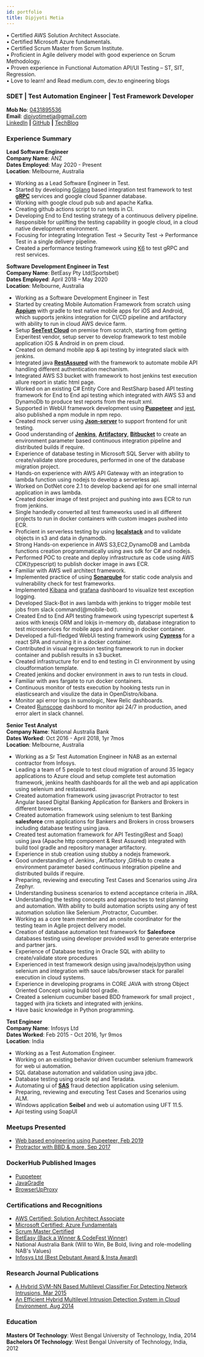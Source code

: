 ```yaml
---
id: portfolio
title: Dipjyoti Metia
---
```


• Certified AWS Solution Architect Associate.   
• Certified Microsoft Azure fundamentals.   
• Certified Scrum Master from Scrum Institute.   
• Proficient in Agile delivery model with good experience on Scrum Methodology.   
• Proven experience in Functional Automation API/UI Testing – ST, SIT, Regression.  
• Love to learn! and Read medium.com, dev.to engineering blogs

### **SDET | Test Automation Engineer | Test Framework Developer**

**Mob No**: [0431895536](tel:0431895536)  
**Email**: [dipjyotimetia@gmail.com](mailto:dipjyotimetia@gmail.com)  
[LinkedIn](https://www.linkedin.com/in/dipjyotimetia/) **|**
[GitHub](https://github.com/dipjyotimetia) **|**
[TechBlog](https://medium.com/@dipjyotimetia) 

### **Experience Summary**

**Lead Software Engineer**  
**Company Name**: ANZ  
**Dates Employed**: May 2020 - Present  
**Location**: Melbourne, Australia  
- Working as a Lead Software Engineer in Test.
- Started by developing [Golang](https://golang.org/) based integration test framework to test [**gRPC**](https://grpc.io/) services and google cloud Spanner database.
- Working with google cloud pub sub and apache Kafka.
- Creating github actions script to run tests in CI.
- Developing End to End testing strategy of a continuous delivery pipeline.
- Responsible for uplifting the testing capability in google cloud, in a cloud native development environment.
- Focusing for integrating Integration Test -> Security Test -> Performance Test in a single delivery pipeline.
- Created a performance testing framework using [K6](https://k6.io/) to test gRPC and rest services.

**Software Development Engineer in Test**  
**Company Name**: BetEasy Pty Ltd(Sportsbet)  
**Dates Employed**: April 2018 – May 2020  
**Location**: Melbourne, Australia  
- Working as a Software Development Engineer in Test
- Started by creating Mobile Automation Framework from scratch using [**Appium**](https://appium.io/) with gradle to test native mobile apps for iOS and Android, which supports jenkins integration for CI/CD pipeline and artifactory with ability to run in cloud AWS device farm.
- Setup [**SeeTest Cloud**](https://experitest.com/) on premise from scratch, starting from getting Experitest vendor, setup server to develop framework to test mobile application iOS & Android in on prem cloud.
- Created on demand mobile app & api testing by integrated slack with jenkins.
- Integrated java [**RestAssured**](https://rest-assured.io/) with the framework to automate mobile API handling different authentication mechanism.
- Integrated AWS S3 bucket with framework to host jenkins test execution allure report in static html page.
- Worked on an existing C# Entity Core and RestSharp based API testing framework for End to End api testing which integrated with AWS S3 and DynamoDb to produce test reports from the result xml.
- Supported in WebUI framework development using [**Puppeteer**](https://developers.google.com/web/tools/puppeteer) and [jest](https://jestjs.io/), also published a npm module in npm repo.
- Created mock server using [**Json-server**](https://github.com/typicode/json-server) to support frontend for unit testing.
- Good understanding of [**Jenkins**](https://www.jenkins.io/), [**Artifactory**](https://jfrog.com/artifactory/), [**Bitbucket**](https://bitbucket.org/product/) to create an environment parameter based continuous integration pipeline and distributed builds if require. 
- Experience of database testing in Microsoft SQL Server with ability to create/validate store procedures, performed in one of the database migration project.
- Hands-on experience with AWS API Gateway with an integration to lambda function using nodejs to develop a serverless api. 
- Worked on DotNet core 2.1 to develop backend api for one small internal application in aws lambda.
- Created docker image of test project and pushing into aws ECR to run from jenkins.
- Single handedly converted all test frameworks used in all different projects to run in docker containers with custom images pushed into ECR.
- Proficient in serverless testing by using [**localstack**](https://github.com/localstack/localstack) and to validate objects in s3 and data in dynamodb.
- Strong Hands-on experience in AWS S3,EC2,DynamoDB and Lambda functions creation 
programmatically using aws sdk for C# and nodejs.
- Performed POC to create and deploy infrastructure as code using AWS CDK(typescript) to publish docker image in aws ECR.
- Familiar with AWS well architect framework.
- Implemented practice of using [**Sonarqube**](https://www.sonarqube.org/) for static code analysis and vulnerability check for test frameworks.
- Implemented [Kibana](https://www.elastic.co/kibana) and [grafana](https://grafana.com/) dashboard to visualize test exception logging. 
- Developed Slack-Bot in aws lambda with jenkins to trigger mobile test jobs from slack command(@mobile-bot). 
- Created End to End API testing framework using typescript supertest & axios with knexjs ORM and lokijs in-memory db, database integration to test microservices for mobile apps and running in docker container.
- Developed a full-fledged WebUi testing framework using [**Cypress**](https://www.cypress.io/) for a react SPA and running it in a docker container.
- Contributed in visual regression testing framework to run in docker container and publish results in s3 bucket.
- Created infrastructure for end to end testing in CI environment by using cloudformation template.
- Created jenkins and docker environment in aws to run tests in cloud.
- Familiar with aws fargate to run docker containers.
- Continuous monitor of tests execution by hooking tests run in elasticsearch and visulize the data in OpenDistro/kibana.
- Monitor api error logs in sumologic, New Relic dashboards.
- Created [Runscope](https://www.runscope.com/) dashbord to monitor api 24/7 in production, aned error alert in slack channel.


**Senior Test Analyst**  
**Company Name**: National Australia Bank  
**Dates Worked**: Oct 2016 - April 2018, 1yr 7mos  
**Location**: Melbourne, Australia  
- Working as a Sr Test Automation Engineer in NAB as an external contractor from Infosys.
- Leading a team of 5 people to test cloud migration of around 35 legacy applications to Azure cloud and setup complete test automation framework, jenkins health dashboards for all the web and api application using selenium and restassured. 
- Created automation framework using javascript Protractor to test Angular based Digital Banking Application for Bankers and Brokers in different browsers.
- Created automation framework using selenium to test Banking **salesforce** crm applications for Bankers and Brokers in cross browsers including database testing using java.
- Created test automation framework for API Testing(Rest and Soap) using java (Apache http component & Rest Assured) integrated with build tool gradle and repository manager artifactory.
- Experience in stub creation using stubby a nodejs framework.
- Good understanding of Jenkins , Artifactory ,GitHub to create a environment parameter based continuous integration pipeline and distributed builds if require. 
- Preparing, reviewing and executing Test Cases and Scenarios using Jira Zephyr.
- Understanding business scenarios to extend acceptance criteria in JIRA.
- Understanding the testing concepts and approaches to test planning and automation. With ability to build automation scripts using any of test automation solution like Selenium ,Protractor, Cucumber.
- Working as a core team member and an onsite coordinator for the testing team in Agile project delivery model.
- Creation of database automation test framework for **Salesforce** databases testing using developer provided wsdl to generate enterprise and partner jars. 
- Experience of Database testing in Oracle SQL with ability to create/validate store procedures
- Experienced in test framework design using java/nodejs/python using selenium and integration with sauce labs/browser stack for parallel execution in cloud systems. 
- Experience in developing programs in CORE JAVA with strong Object Oriented Concept using build tool gradle.
- Created a selenium cucumber based BDD framework for small project , tagged with jira tickets and integrated with jenkins. 
- Have basic knowledge in Python programming.


**Test Engineer**  
**Company Name**: Infosys Ltd  
**Dates Worked**: Feb 2015 - Oct 2016, 1yr 9mos  
**Location**: India  
- Working as a Test Automation Engineer.
- Working on an existing behavior driven cucumber selenium framework for web ui automation.
- SQL database automation and validation using java jdbc.
- Database testing using oracle sql and Teradata.
- Automating ui of [**SAS**](https://www.sas.com/en_au/home.html) fraud detection application using selenium.
- Preparing, reviewing and executing Test Cases and Scenarios using ALM.
- Windows application **Seibel** and web ui automation using UFT 11.5.
- Api testing using SoapUI


### **Meetups Presented**
- [Web based engineering using Pupeeteer, Feb 2019](https://www.meetup.com/en-AU/Software-Test-Automation-Group/events/258951738/)
- [Protractor with BBD & more, Sep 2017](https://www.meetup.com/en-AU/Software-Test-Automation-Group/events/243128367/)


### **DockerHub Published Images**
- [Puppeteer](https://hub.docker.com/r/dipjyotimetia/puppeteertest)  
- [JavaGradle](https://hub.docker.com/r/dipjyotimetia/javagradle)    
- [BrowserUpProxy](https://hub.docker.com/r/dipjyotimetia/browserupproxy)  


### **Certifications and Recognitions**
- [AWS Certified: Solution Architect Associate](https://www.youracclaim.com/badges/3ef7bcf3-c5a8-43ca-bcea-6405e7d122b8/public_url)
- [Microsoft Certified: Azure Fundamentals](https://www.youracclaim.com/badges/e91d4b08-c17c-4af7-8dab-7a9da01a179a/public_url)
- [Scrum Master Certified](https://www.amazon.com/clouddrive/share/mi8Em9y3pfQNMhYNZMNlLNwIGv6vmSGG8MHvR86iTP7)
- [BetEasy (Back a Winner & CodeFest Winner)](https://www.amazon.com/clouddrive/share/RO3f4ZBo7Up8EW7t322ZBUKyH7CULY0dk6zciVMzTxV)
- National Australia Bank (Will to Win, Be Bold, living and role-modelling NAB's Values)
- [Infosys Ltd (Best Debutant Award & Insta Award)](https://www.amazon.com/clouddrive/share/qk4cu6zgUMzZ0LNZakd96DW7OzOnKvFOkdpVHZoGWqK)


### **Research Journal Publications**
- [A Hybrid SVM-NN Based Multilevel Classifier For Detecting Network Intrusions, Mar 2015](http://rpsonline.com.sg/proceedings/9789810952471/html/031.xml)
- [An Efficient Hybrid Multilevel Intrusion Detection System in Cloud Environment, Aug 2014](http://www.iosrjournals.org/iosr-jce/papers/Vol16-issue4/Version-7/D016471626.pdf)
 
   
### **Education**
**Masters Of Technology**: West Bengal University of Technology, India, 2014  
**Bachelors Of Technology**: West Bengal University of Technology, India, 2012


<!-- _config.yaml

title: Dipjyoti Metia
name: Dipjyoti Metia
primarylinks:
  - title: GitHub
    url: https://github.com/dipjyotimetia/
  - title: LinkedIn
    url: https://www.linkedin.com/in/dipjyotimetia/
  - title: Blog
    url: https://medium.com/@dipjyotimetia -->